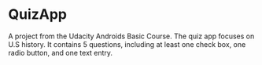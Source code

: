 # QuizApp
A project from the Udacity Androids Basic Course. The quiz app focuses on U.S history. It contains 5 questions, including at least one check box, one radio button, and one text entry.
